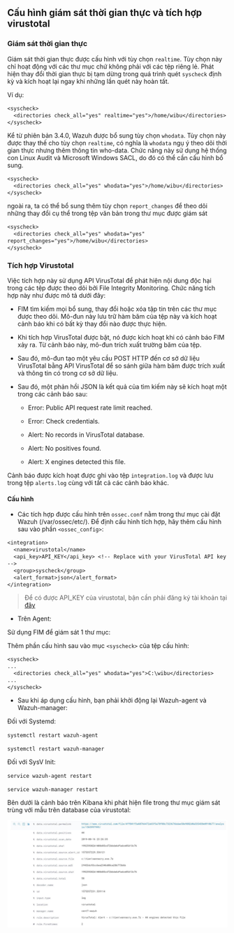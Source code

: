 ## Cấu hình giám sát thời gian thực và tích hợp virustotal

### Giám sát thời gian thực

Giám sát thời gian thực được cấu hình với tùy chọn `realtime`. Tùy chọn này chỉ hoạt động với các thư mục chứ không phải với các tệp riêng lẻ. Phát hiện thay đổi thời gian thực bị tạm dừng trong quá trình quét `syscheck` định kỳ và kích hoạt lại ngay khi những lần quét này hoàn tất.

Ví dụ:

```
<syscheck>
  <directories check_all="yes" realtime="yes">/home/wibu</directories>
</syscheck>
```

Kể từ phiên bản 3.4.0, Wazuh được bổ sung tùy chọn `whodata`. Tùy chọn này được thay thế cho tùy chọn `realtime`, có nghĩa là `whodata` ngụ ý theo dõi thời gian thực nhưng thêm thông tin who-data. Chức năng này sử dụng hệ thống con Linux Audit và Microsoft Windows SACL, do đó có thể cần cấu hình bổ sung.

```
<syscheck>
  <directories check_all="yes" whodata="yes">/home/wibu</directories>
</syscheck>
```

ngoài ra, ta có thể bổ sung thêm tùy chọn `report_changes` để theo dõi những thay đổi cụ thể trong tệp văn bản trong thư mục được giám sát

```
<syscheck>
  <directories check_all="yes" whodata="yes" report_changes="yes">/home/wibu</directories>
</syscheck>
```

### Tích hợp Virustotal

Việc tích hợp này sử dụng API VirusTotal để phát hiện nội dung độc hại trong các tệp được theo dõi bởi File Integrity Monitoring. Chức năng tích hợp này như được mô tả dưới đây:

- FIM tìm kiếm mọi bổ sung, thay đổi hoặc xóa tập tin trên các thư mục được theo dõi. Mô-đun này lưu trữ hàm băm của tệp này và kích hoạt cảnh báo khi có bất kỳ thay đổi nào được thực hiện.

- Khi tích hợp VirusTotal được bật, nó được kích hoạt khi có cảnh báo FIM xảy ra. Từ cảnh báo này, mô-đun trích xuất trường băm của tệp.

- Sau đó, mô-đun tạo một yêu cầu POST HTTP đến cơ sở dữ liệu VirusTotal bằng API VirusTotal để so sánh giữa hàm băm được trích xuất và thông tin có trong cơ sở dữ liệu.

- Sau đó, một phản hồi JSON là kết quả của tìm kiếm này sẽ kích hoạt một trong các cảnh báo sau:

	- Error: Public API request rate limit reached.

	- Error: Check credentials.

	- Alert: No records in VirusTotal database.

	- Alert: No positives found.

	- Alert: X engines detected this file.

Cảnh báo được kích hoạt được ghi vào tệp `integration.log` và được lưu trong tệp `alerts.log` cùng với tất cả các cảnh báo khác.

#### Cấu hình

- Các tích hợp được cấu hình trên `ossec.conf` nằm trong thư mục cài đặt Wazuh (/var/ossec/etc/). Để định cấu hình tích hợp, hãy thêm cấu hình sau vào phần `<ossec_config>`:

```
<integration>
  <name>virustotal</name>
  <api_key>API_KEY</api_key> <!-- Replace with your VirusTotal API key -->
  <group>syscheck</group>
  <alert_format>json</alert_format>
</integration>
```

> Để có được API_KEY của virustotal, bận cần phải đăng ký tài khoản tại [đây](https://www.virustotal.com/gui/join-us)

- Trên Agent:

Sử dụng FIM để giám sát 1 thư mục:

Thêm phần cấu hình sau vào mục `<syscheck>` của tệp cấu hình:

```
<syscheck>
...
  <directories check_all="yes" whodata="yes">C:\wibu</directories>
...
</syscheck>
```

- Sau khi áp dụng cấu hình, bạn phải khởi động lại Wazuh-agent và Wazuh-manager:

Đối với Systemd:

`systemctl restart wazuh-agent`

`systemctl restart wazuh-manager`

Đối với SysV Init:

`service wazuh-agent restart`

`service wazuh-manager restart`

Bên dưới là cảnh báo trên Kibana khi phát hiện file trong thư mục giám sát trùng với mẫu trên database của virustotal:

<img src="img/68.png">